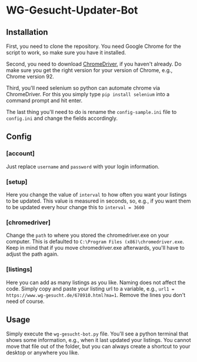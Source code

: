WG-Gesucht-Updater-Bot
=====================

## Installation

First, you need to clone the repository. You need Google Chrome for the script to work, so make sure you have it
installed.

Second, you need to download [ChromeDriver](http://chromedriver.chromium.org/downloads), if you haven't already. Do make
sure you get the right version for your version of Chrome, e.g., Chrome version 92.

Third, you'll need selenium so python can automate chrome via ChromeDriver. For this you simply
type `pip install selenium` into a command prompt and hit enter.

The last thing you'll need to do is rename the `config-sample.ini` file to `config.ini` and change the fields
accordingly.

## Config

### [account]

Just replace `username` and `password` with your login information.

### [setup]

Here you change the value of `interval` to how often you want your listings to be updated. This value is measured in
seconds, so, e.g., if you want them to be updated every hour change this to `interval = 3600`

### [chromedriver]

Change the `path` to where you stored the chromedriver.exe on your computer. This is defaulted
to `C:\Program Files (x86)\chromedriver.exe`. Keep in mind that if you move chromedriver.exe afterwards, you'll have to
adjust the path again.

### [listings]

Here you can add as many listings as you like. Naming does not affect the code. Simply copy and paste your listing url
to a variable, e.g., `url1 = https://www.wg-gesucht.de/678910.html?ma=1`. Remove the lines you don't need of course.

## Usage

Simply execute the `wg-gesucht-bot.py` file. You'll see a python terminal that shows some information, e.g., when it last
updated your listings. You cannot move that file out of the folder, but you can always create a shortcut to your desktop
or anywhere you like.